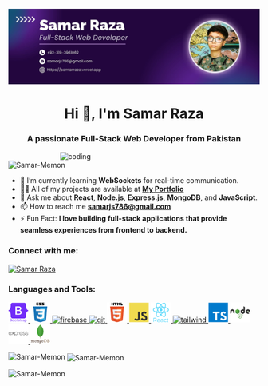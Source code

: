![logo](https://github.com/Samar-Memon/Samar-Memon/blob/main/Samar%20Raza.jpg)
<h1 align="center">Hi 👋, I'm Samar Raza</h1>
<h3 align="center">A passionate Full-Stack Web Developer from Pakistan</h3>

<img align="right" alt="coding" width="400px" src="https://camo.githubusercontent.com/2eedf25c65a9269ed2097998da5fded175a37ee0997c3d2c83dfde65eb6d88a4/68747470733a2f2f6d656469612e74656e6f722e636f6d2f4e4f594633663832625f6741414141432f70726f6772616d6d65722e676966">

<p align="left"> <img src="https://komarev.com/ghpvc/?username=Samar-Memon&label=Profile%20views&color=0e75b6&style=flat" alt="Samar-Memon" /> </p>

- 🌱 I’m currently learning **WebSockets** for real-time communication.
- 👨‍💻 All of my projects are available at [**My Portfolio**](https://samarraza.vercel.app)
- 💬 Ask me about **React**, **Node.js**, **Express.js**, **MongoDB**, and **JavaScript**.
- 📫 How to reach me **samarjs786@gmail.com**
- ⚡ Fun Fact: **I love building full-stack applications that provide seamless experiences from frontend to backend.**

<h3 align="left">Connect with me:</h3>
<p align="left">
<a href="https://www.linkedin.com/in/samar-raza-88436832b" target="blank"><img align="center" src="https://raw.githubusercontent.com/rahuldkjain/github-profile-readme-generator/master/src/images/icons/Social/linked-in-alt.svg" alt="Samar Raza" height="30" width="40" /></a>
</p>

<h3 align="left">Languages and Tools:</h3>
<p align="left"> 
  <a href="https://getbootstrap.com" target="_blank" rel="noreferrer"> <img src="https://raw.githubusercontent.com/devicons/devicon/master/icons/bootstrap/bootstrap-plain-wordmark.svg" alt="bootstrap" width="40" height="40"/> </a>
  <a href="https://www.w3schools.com/css/" target="_blank" rel="noreferrer"> <img src="https://raw.githubusercontent.com/devicons/devicon/master/icons/css3/css3-original-wordmark.svg" alt="css3" width="40" height="40"/> </a>
  <a href="https://firebase.google.com/" target="_blank" rel="noreferrer"> <img src="https://www.vectorlogo.zone/logos/firebase/firebase-icon.svg" alt="firebase" width="40" height="40"/> </a>
  <a href="https://git-scm.com/" target="_blank" rel="noreferrer"> <img src="https://www.vectorlogo.zone/logos/git-scm/git-scm-icon.svg" alt="git" width="40" height="40"/> </a>
  <a href="https://www.w3.org/html/" target="_blank" rel="noreferrer"> <img src="https://raw.githubusercontent.com/devicons/devicon/master/icons/html5/html5-original-wordmark.svg" alt="html5" width="40" height="40"/> </a>
  <a href="https://developer.mozilla.org/en-US/docs/Web/JavaScript" target="_blank" rel="noreferrer"> <img src="https://raw.githubusercontent.com/devicons/devicon/master/icons/javascript/javascript-original.svg" alt="javascript" width="40" height="40"/> </a>
  <a href="https://reactjs.org/" target="_blank" rel="noreferrer"> <img src="https://raw.githubusercontent.com/devicons/devicon/master/icons/react/react-original-wordmark.svg" alt="react" width="40" height="40"/> </a>
  <a href="https://tailwindcss.com/" target="_blank" rel="noreferrer"> <img src="https://www.vectorlogo.zone/logos/tailwindcss/tailwindcss-icon.svg" alt="tailwind" width="40" height="40"/> </a>
  <a href="https://www.typescriptlang.org/" target="_blank" rel="noreferrer"> <img src="https://raw.githubusercontent.com/devicons/devicon/master/icons/typescript/typescript-original.svg" alt="typescript" width="40" height="40"/> </a>
  <a href="https://nodejs.org/" target="_blank" rel="noreferrer"> <img src="https://raw.githubusercontent.com/devicons/devicon/master/icons/nodejs/nodejs-original-wordmark.svg" alt="nodejs" width="40" height="40"/> </a>
  <a href="https://expressjs.com/" target="_blank" rel="noreferrer"> <img src="https://raw.githubusercontent.com/devicons/devicon/master/icons/express/express-original-wordmark.svg" alt="express" width="40" height="40"/> </a>
  <a href="https://www.mongodb.com/" target="_blank" rel="noreferrer"> <img src="https://raw.githubusercontent.com/devicons/devicon/master/icons/mongodb/mongodb-original-wordmark.svg" alt="mongodb" width="40" height="40"/> </a>
</p>

<p><img align="left" src="https://github-readme-stats.vercel.app/api/top-langs?username=Samar-Memon&show_icons=true&locale=en&layout=compact" alt="Samar-Memon" /></p>

<p>&nbsp;<img align="center" src="https://github-readme-stats.vercel.app/api?username=Samar-Memon&show_icons=true&locale=en" alt="Samar-Memon" /></p>

<p><img align="center" src="https://github-readme-streak-stats.herokuapp.com/?user=Samar-Memon&" alt="Samar-Memon" /></p>
